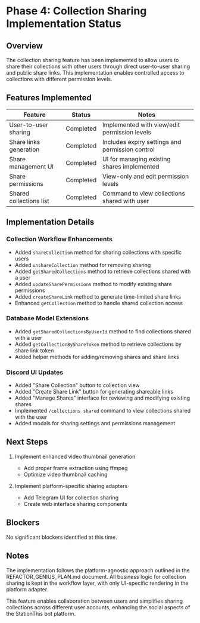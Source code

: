 # Phase 4: Collection Sharing Implementation Status

## Overview

The collection sharing feature has been implemented to allow users to share their collections with other users through direct user-to-user sharing and public share links. This implementation enables controlled access to collections with different permission levels.

## Features Implemented

| Feature                | Status      | Notes                                         |
|------------------------|-------------|--------------------------------------------- |
| User-to-user sharing   | Completed   | Implemented with view/edit permission levels |
| Share links generation | Completed   | Includes expiry settings and permission control |
| Share management UI    | Completed   | UI for managing existing shares implemented |
| Share permissions      | Completed   | View-only and edit permission levels |
| Shared collections list | Completed  | Command to view collections shared with user |

## Implementation Details

### Collection Workflow Enhancements
- Added `shareCollection` method for sharing collections with specific users
- Added `unshareCollection` method for removing sharing
- Added `getSharedCollections` method to retrieve collections shared with a user
- Added `updateSharePermissions` method to modify existing share permissions
- Added `createShareLink` method to generate time-limited share links
- Enhanced `getCollection` method to handle shared collection access

### Database Model Extensions
- Added `getSharedCollectionsByUserId` method to find collections shared with a user
- Added `getCollectionByShareToken` method to retrieve collections by share link token
- Added helper methods for adding/removing shares and share links

### Discord UI Updates
- Added "Share Collection" button to collection view
- Added "Create Share Link" button for generating shareable links
- Added "Manage Shares" interface for reviewing and modifying existing shares
- Implemented `/collections shared` command to view collections shared with the user
- Added modals for sharing settings and permissions management

## Next Steps

1. Implement enhanced video thumbnail generation
   - Add proper frame extraction using ffmpeg
   - Optimize video thumbnail caching

2. Implement platform-specific sharing adapters
   - Add Telegram UI for collection sharing 
   - Create web interface sharing components

## Blockers

No significant blockers identified at this time.

## Notes

The implementation follows the platform-agnostic approach outlined in the REFACTOR_GENIUS_PLAN.md document. All business logic for collection sharing is kept in the workflow layer, with only UI-specific rendering in the platform adapter.

This feature enables collaboration between users and simplifies sharing collections across different user accounts, enhancing the social aspects of the StationThis bot platform. 